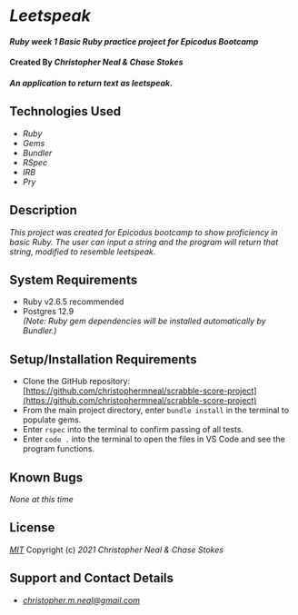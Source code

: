 # _Leetspeak_

#### _Ruby week 1 Basic Ruby practice project for Epicodus Bootcamp_
#### Created By _**Christopher Neal & Chase Stokes**_

#### _An application to return text as leetspeak._

## Technologies Used

* _Ruby_
* _Gems_
* _Bundler_
* _RSpec_
* _IRB_
* _Pry_

## Description

_This project was created for Epicodus bootcamp to show proficiency in basic Ruby. The user can input a string and the program will return that string, modified to resemble leetspeak._

## System Requirements

* Ruby v2.6.5 recommended
* Postgres 12.9  
_(Note: Ruby gem dependencies will be installed automatically by Bundler.)_

## Setup/Installation Requirements

* Clone the GitHub repository: [https://github.com/christophermneal/scrabble-score-project](https://github.com/christophermneal/scrabble-score-project)
* From the main project directory, enter `bundle install` in the terminal to populate gems.
* Enter `rspec` into the terminal to confirm passing of all tests.
* Enter `code .` into the terminal to open the files in VS Code and see the program functions.

## Known Bugs

_None at this time_

## License

_[MIT](https://opensource.org/licenses/MIT)_
Copyright (c) _2021_ _Christopher Neal & Chase Stokes_

## Support and Contact Details
* _[christopher.m.neal@gmail.com](mailto:christopher.m.neal@gmail.com)_
